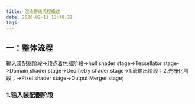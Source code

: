 ```yaml
---
title: 渲染管线流程概述
date: 2020-02-11 13:48:22
tags:
---
```



## 一：整体流程
输入装配器阶段->顶点着色器阶段->hull shader stage->Tessellator stage->Domain shader stage->Geometry shader stage->1.流输出阶段；2.光栅化阶段；->Pixel shader stage->Output Merger stage;


### 1.输入装配器阶段
